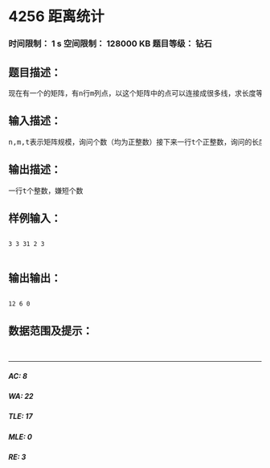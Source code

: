 # 4256 距离统计   
### 时间限制： 1 s     空间限制： 128000 KB     题目等级： 钻石  
## 题目描述：  

<pre>
现在有一个的矩阵，有n行m列点，以这个矩阵中的点可以连接成很多线，求长度等于某一长度的线的个数。
</pre>
  
  
## 输入描述：  

<pre>
n,m,t表示矩阵规模，询问个数（均为正整数）接下来一行t个正整数，询问的长度
</pre>
  
  
## 输出描述：  

<pre>
一行t个整数，嫌短个数
</pre>
  
  
## 样例输入：  

<pre><code>
3 3 31 2 3  

</code></pre>
  
  
## 输出输出：  

<pre><code>
12 6 0
</code></pre>
  
  
## 数据范围及提示：  

<pre>

</pre>
  
  
***  

##### AC: 8  
##### WA: 22  
##### TLE: 17  
##### MLE: 0  
##### RE: 3  

